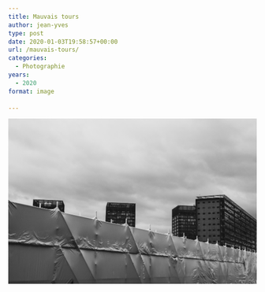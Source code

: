 ```yaml
---
title: Mauvais tours
author: jean-yves
type: post
date: 2020-01-03T19:58:57+00:00
url: /mauvais-tours/
categories:
  - Photographie
years:
  - 2020
format: image

---
```

![Mauvais tours](./dsc9603.jpg)